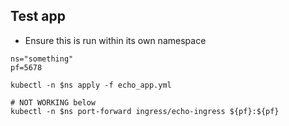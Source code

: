 ## Test app
- Ensure this is run within its own namespace

```
ns="something"
pf=5678

kubectl -n $ns apply -f echo_app.yml

# NOT WORKING below
kubectl -n $ns port-forward ingress/echo-ingress ${pf}:${pf}

```